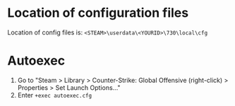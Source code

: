# Location of configuration files

Location of config files is: `<STEAM>\userdata\<YOURID>\730\local\cfg`

# Autoexec

1. Go to "Steam > Library > Counter-Strike: Global Offensive (right-click) > Properties > Set Launch Options..."
2. Enter `+exec autoexec.cfg`

